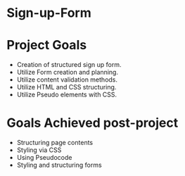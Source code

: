 # Sign-up-Form

# Project Goals
- Creation of structured sign up form.
- Utilize Form creation and planning.
- Utilize content validation methods.
- Utilize HTML and CSS structuring.
- Utilize Pseudo elements with CSS.

# Goals Achieved post-project
- Structuring page contents
- Styling via CSS
- Using Pseudocode
- Styling and structuring forms